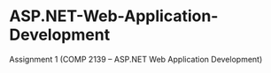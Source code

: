 # ASP.NET-Web-Application-Development
Assignment 1 (COMP 2139 – ASP.NET Web Application Development)
